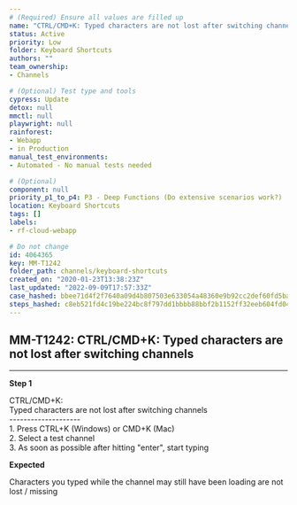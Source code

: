 ```yaml
---
# (Required) Ensure all values are filled up
name: "CTRL/CMD+K: Typed characters are not lost after switching channels"
status: Active
priority: Low
folder: Keyboard Shortcuts
authors: ""
team_ownership: 
- Channels

# (Optional) Test type and tools
cypress: Update
detox: null
mmctl: null
playwright: null
rainforest: 
- Webapp
- in Production
manual_test_environments: 
- Automated - No manual tests needed

# (Optional)
component: null
priority_p1_to_p4: P3 - Deep Functions (Do extensive scenarios work?)
location: Keyboard Shortcuts
tags: []
labels: 
- rf-cloud-webapp

# Do not change
id: 4064365
key: MM-T1242
folder_path: channels/keyboard-shortcuts
created_on: "2020-01-23T13:38:23Z"
last_updated: "2022-09-09T17:57:33Z"
case_hashed: bbee71d4f2f7640a09d4b807503e633054a48360e9b92cc2def60fd5ba3f0be53b4fe32cd350c34720830c3acba85c45
steps_hashed: c8eb521fd4c19be224bc8f797dd1bbbb88bbf2b1152ff32eeb604fd040e221c5f4b9e31d52c5e911e72c00dfc9cfe135
---
```


## MM-T1242: CTRL/CMD+K: Typed characters are not lost after switching channels

---

**Step 1**

CTRL/CMD+K:\
Typed characters are not lost after switching channels\
\--------------------\
1\. Press CTRL+K (Windows) or CMD+K (Mac)\
2\. Select a test channel\
3\. As soon as possible after hitting "enter", start typing

**Expected**

Characters you typed while the channel may still have been loading are not lost / missing
